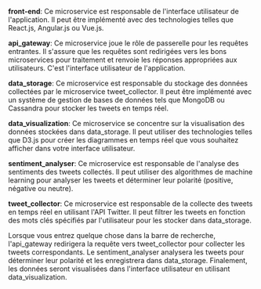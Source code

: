 **front-end**: Ce microservice est responsable de l'interface utilisateur de l'application. Il peut être implémenté avec des technologies telles que React.js, Angular.js ou Vue.js.

**api_gateway**: Ce microservice joue le rôle de passerelle pour les requêtes entrantes. Il s'assure que les requêtes sont redirigées vers les bons microservices pour traitement et renvoie les réponses appropriées aux utilisateurs. C'est l'interface utilisateur de l'application.

**data_storage**: Ce microservice est responsable du stockage des données collectées par le microservice tweet_collector. Il peut être implémenté avec un système de gestion de bases de données tels que MongoDB ou Cassandra pour stocker les tweets en temps réel.

**data_visualization**: Ce microservice se concentre sur la visualisation des données stockées dans data_storage. Il peut utiliser des technologies telles que D3.js pour créer les diagrammes en temps réel que vous souhaitez afficher dans votre interface utilisateur.

**sentiment_analyser**: Ce microservice est responsable de l'analyse des sentiments des tweets collectés. Il peut utiliser des algorithmes de machine learning pour analyser les tweets et déterminer leur polarité (positive, négative ou neutre).

**tweet_collector**: Ce microservice est responsable de la collecte des tweets en temps réel en utilisant l'API Twitter. Il peut filtrer les tweets en fonction des mots clés spécifiés par l'utilisateur pour les stocker dans data_storage.

Lorsque vous entrez quelque chose dans la barre de recherche, l'api_gateway redirigera la requête vers tweet_collector pour collecter les tweets correspondants. Le sentiment_analyser analysera les tweets pour déterminer leur polarité et les enregistrera dans data_storage. Finalement, les données seront visualisées dans l'interface utilisateur en utilisant data_visualization.
